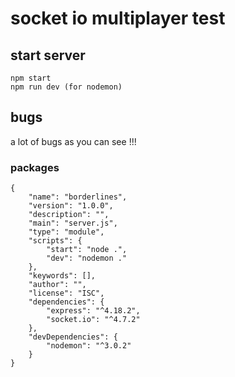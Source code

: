 # socket io multiplayer test

## start server
    npm start
    npm run dev (for nodemon)

## bugs

a lot of bugs as you can see !!!




### packages
    
    {
        "name": "borderlines",
        "version": "1.0.0",
        "description": "",
        "main": "server.js",
        "type": "module",
        "scripts": {
            "start": "node .",
            "dev": "nodemon ."
        },
        "keywords": [],
        "author": "",
        "license": "ISC",
        "dependencies": {
            "express": "^4.18.2",
            "socket.io": "^4.7.2"
        },
        "devDependencies": {
            "nodemon": "^3.0.2"
        }
    }
